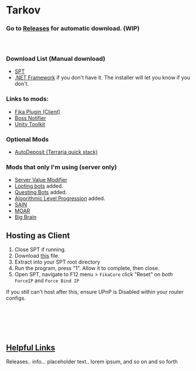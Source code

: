 # Tarkov
### Go to [Releases](link.link) for automatic download. (WIP)<br><br><br>
### Download List (Manual download)
- [SPT](https://sp-tarkov.com/#download) <br>
- [.NET Framework](https://dotnet.microsoft.com/en-us/download/dotnet/8.0) if you don't have it. The installer will let you know if you don't. <br>

### Links to mods:
- [Fika Plugin (Client)](https://github.com/project-fika/Fika-Plugin/releases/tag/v1.0.5.0)
- [Boss Notifier](https://hub.sp-tarkov.com/files/file/1737-boss-notifier/)
- [Unity Toolkit](https://hub.sp-tarkov.com/files/file/1976-unitytoolkit/)

### Optional Mods
- [AutoDeposit (Terraria quick stack)](https://hub.sp-tarkov.com/files/file/2027-autodeposit/)

### Mods that only I'm using (server only)
- [Server Value Modifier](https://hub.sp-tarkov.com/files/file/379-server-value-modifier-svm/)
- [Looting bots](https://hub.sp-tarkov.com/files/file/1096-looting-bots/#overview) added.
- [Questing Bots](https://hub.sp-tarkov.com/files/file/1534-questing-bots/) added.
- [Algorithmic Level Progression](https://hub.sp-tarkov.com/files/file/1400-alp-algorithmic-level-progression/) added.
- [SAIN](https://hub.sp-tarkov.com/files/file/1062-sain-solarint-s-ai-modifications-full-ai-combat-system-replacement/)
- [MOAR](https://hub.sp-tarkov.com/files/file/1059-moar-ultra-lite-spawn-mod/#tab_a632c3fc09ef599d49595c714839f984b9122871)
- [Big Brain](https://hub.sp-tarkov.com/files/file/1219-bigbrain/#overview)

## Hosting as Client
1. Close SPT if running.
2. Download [this](https://github.com/Lacyway/FikaUtils/releases/download/v1.0/FikaUtils.zip) file.
3. Extract into your SPT root directory
4. Run the program, press "1". Allow it to complete, then close.
5. Open SPT, navigate to F12 menu > `FikaCore` click "Reset" on *both* `ForceIP` and `Force Bind IP`

If you still can't host after this, ensure UPnP is Disabled within your router configs.<br><br><br><br><br><br>



##  [Helpful Links](https://github.com/werlior/The-Boys/blob/main/Helpful%20Links.md)
Releases.. info... placeholder text.. lorem ipsum, and so on and so forth

